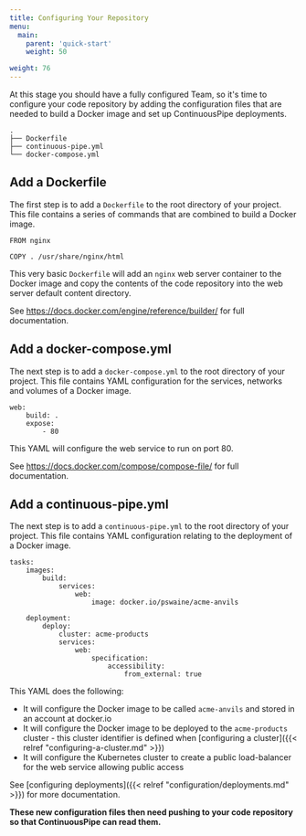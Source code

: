 ```yaml
---
title: Configuring Your Repository
menu:
  main:
    parent: 'quick-start'
    weight: 50

weight: 76
---
```

At this stage you should have a fully configured Team, so it's time to configure your code repository by adding the configuration files that are needed to build a Docker image and set up ContinuousPipe deployments.

```
.
├── Dockerfile
├── continuous-pipe.yml
└── docker-compose.yml
```

## Add a Dockerfile

The first step is to add a `Dockerfile` to the root directory of your project. This file contains a series of commands that are combined to build a Docker image.

```
FROM nginx

COPY . /usr/share/nginx/html
```

This very basic `Dockerfile` will add an `nginx` web server container to the Docker image and copy the contents of the code repository into the web server default content directory.

See https://docs.docker.com/engine/reference/builder/ for full documentation.

## Add a docker-compose.yml

The next step is to add a `docker-compose.yml` to the root directory of your project. This file contains YAML configuration for the services, networks and volumes of a Docker image.

```
web:
    build: .
    expose:
        - 80
```

This YAML will configure the web service to run on port 80.

See https://docs.docker.com/compose/compose-file/ for full documentation.

## Add a continuous-pipe.yml

The next step is to add a `continuous-pipe.yml` to the root directory of your project. This file contains YAML configuration relating to the deployment of a Docker image.

```
tasks:
    images:
        build:
            services:
                web:
                    image: docker.io/pswaine/acme-anvils

    deployment:
        deploy:
            cluster: acme-products
            services:
                web:
                    specification:
                        accessibility:
                            from_external: true
```

This YAML does the following:

- It will configure the Docker image to be called `acme-anvils` and stored in an account at docker.io
- It will configure the Docker image to be deployed to the `acme-products` cluster - this cluster identifier is defined when [configuring a cluster]({{< relref "configuring-a-cluster.md" >}})
- It will configure the Kubernetes cluster to create a public load-balancer for the web service allowing public access

See [configuring deployments]({{< relref "configuration/deployments.md" >}}) for more documentation.

**These new configuration files then need pushing to your code repository so that ContinuousPipe can read them.**
